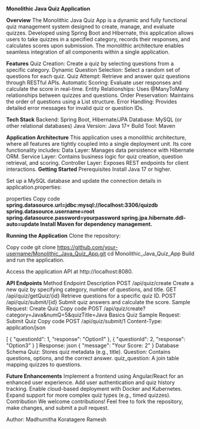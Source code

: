 **Monolithic Java Quiz Application**

**Overview**
The Monolithic Java Quiz App is a dynamic and fully functional quiz management system designed to create, manage, and evaluate quizzes. Developed using Spring Boot and Hibernate, this application allows users to take quizzes in a specified category, records their responses, and calculates scores upon submission. The monolithic architecture enables seamless integration of all components within a single application.

**Features**
Quiz Creation: Create a quiz by selecting questions from a specific category.
Dynamic Question Selection: Select a random set of questions for each quiz.
Quiz Attempt: Retrieve and answer quiz questions through RESTful APIs.
Automatic Scoring: Evaluate user responses and calculate the score in real-time.
Entity Relationships: Uses @ManyToMany relationships between quizzes and questions.
Order Preservation: Maintains the order of questions using a List<Question> structure.
Error Handling: Provides detailed error messages for invalid quiz or question IDs.

**Tech Stack**
Backend: Spring Boot, Hibernate/JPA
Database: MySQL (or other relational databases)
Java Version: Java 17+
Build Tool: Maven

**Application Architecture**
This application uses a monolithic architecture, where all features are tightly coupled into a single deployment unit. Its core functionality includes:
Data Layer: Manages data persistence with Hibernate ORM.
Service Layer: Contains business logic for quiz creation, question retrieval, and scoring.
Controller Layer: Exposes REST endpoints for client interactions.
**Getting Started**
Prerequisites
Install Java 17 or higher.

Set up a MySQL database and update the connection details in application.properties:

properties
Copy code
__spring.datasource.url=jdbc:mysql://localhost:3306/quizdb
spring.datasource.username=root
spring.datasource.password=yourpassword
spring.jpa.hibernate.ddl-auto=update
Install Maven for dependency management.__

**Running the Application**
Clone the repository:

Copy code
git clone https://github.com/your-username/Monolithic_Java_Quiz_App.git
cd Monolithic_Java_Quiz_App
Build and run the application.

Access the application API at http://localhost:8080.

**API Endpoints**
Method	Endpoint	Description
POST	/api/quiz/create	Create a new quiz by specifying category, number of questions, and title.
GET	/api/quiz/getQuiz/{id}	Retrieve questions for a specific quiz ID.
POST	/api/quiz/submit/{id}	Submit quiz answers and calculate the score.
Sample Request: Create Quiz
Copy code
POST /api/quiz/create?category=Java&numQ=5&quizTitle=Java Basics Quiz
Sample Request: Submit Quiz
Copy code
POST /api/quiz/submit/1
Content-Type: application/json

[
  { "questionId": 1, "response": "Option1" },
  { "questionId": 2, "response": "Option3" }
]
Response:
json
{
  "message": "Your Score: 2"
}
Database Schema
Quiz: Stores quiz metadata (e.g., title).
Question: Contains questions, options, and the correct answer.
quiz_question: A join table mapping quizzes to questions.

**Future Enhancements**
Implement a frontend using Angular/React for an enhanced user experience.
Add user authentication and quiz history tracking.
Enable cloud-based deployment with Docker and Kubernetes.
Expand support for more complex quiz types (e.g., timed quizzes).
Contribution
We welcome contributions! Feel free to fork the repository, make changes, and submit a pull request.

Author: Madhumitha Koratagere Ramesh
